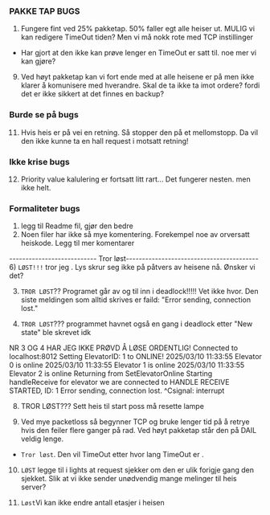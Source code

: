 ### PAKKE TAP BUGS
1) Fungere fint ved 25% pakketap. 50% faller egt alle heiser ut. MULIG vi kan redigere TimeOut tiden? Men vi må nokk rote med TCP instillinger
- Har gjort at den ikke kan prøve lenger en TimeOut er satt til. noe mer vi kan gjøre?

9) Ved høyt pakketap kan vi fort ende med at alle heisene er på men ikke klarer å komunisere med hverandre. Skal de ta ikke ta imot ordere? fordi det er ikke sikkert at det finnes en backup?


### Burde se på bugs
11) Hvis heis er på vei en retning. Så stopper den på et mellomstopp. Da vil den ikke kunne ta en hall request i motsatt retning!


### Ikke krise bugs
12) Priority value kalulering er fortsatt litt rart... Det fungerer nesten. men ikke helt.

### Formaliteter bugs
1) legg til Readme fil, gjør den bedre
2) Noen filer har ikke så mye komentering. Forekempel noe av orversatt heiskode. Legg til mer komentarer



--------------------------- Tror løst-----------------------------------------
6) `LØST!!!` tror jeg . Lys skrur seg ikke på påtvers av heisene nå. Ønsker vi det? 

3) `TROR LØST`?? Programet går av og til inn i deadlock!!!!! Vet ikke hvor. Den siste meldingen som alltid skrives er faild: "Error sending, connection lost."

4) `TROR LØST`??? programmet havnet også en gang i deadlock etter "New state" ble skrevet idk

NR 3 OG 4 HAR JEG IKKE PRØVD Å LØSE ORDENTLIG!
Connected to localhost:8012
Setting ElevatorID: 1 to ONLINE!
2025/03/10 11:33:55 Elevator 0 is online
2025/03/10 11:33:55 Elevator 1 is online
2025/03/10 11:33:55 Elevator 2 is online
Returning from SetElevatorOnline
Starting handleReceive for elevator we are connected to
HANDLE RECEIVE STARTED, ID: 1
Error sending, connection lost.
^Csignal: interrupt

8) TROR LØST??? Sett heis til start poss må resette lampe

2) Ved mye packetloss så begynner TCP og bruke lenger tid på å retrye hvis den feiler flere ganger på rad. Ved høyt pakketap står den på DAIL veldig lenge.
- `Tror løst`. Den vil TimeOut etter hvor lang TimeOut er .

10) `LØST` legge til i lights at request sjekker om den er ulik forigje gang den sjekket. Slik at vi ikke sender unødvendig mange melinger til heis server?

5) `Løst`Vi kan ikke endre antall etasjer i heisen